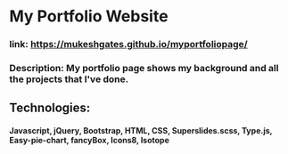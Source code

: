 # My Portfolio Website


### link:  https://mukeshgates.github.io/myportfoliopage/


### Description: My portfolio page shows my background and all the projects that I've done.


## Technologies:

#### Javascript, jQuery, Bootstrap, HTML, CSS, Superslides.scss, Type.js, Easy-pie-chart, fancyBox, Icons8, Isotope
 

